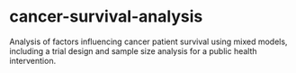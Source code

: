 # cancer-survival-analysis
Analysis of factors influencing cancer patient survival using mixed models, including a trial design and sample size analysis for a public health intervention.
